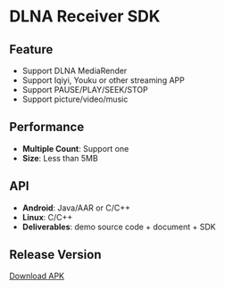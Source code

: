 # DLNA Receiver SDK

## Feature

* Support DLNA MediaRender   
* Support Iqiyi, Youku or other streaming APP    
* Support PAUSE/PLAY/SEEK/STOP
* Support picture/video/music       

## Performance

* **Multiple Count**: Support one  
* **Size**: Less than 5MB        

## API

* **Android**: Java/AAR or C/C++  
* **Linux**: C/C++
* **Deliverables**: demo source code + document + SDK  

## Release Version

[Download APK](https://github.com/WirelessPresentation/WirelessDisplay/releases/download/latest/BJCastTV.apk)

